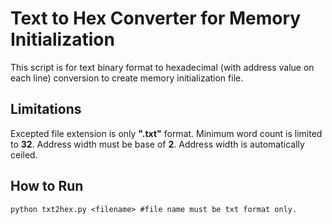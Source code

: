 # Text to Hex Converter for Memory Initialization
This script is for text binary format to hexadecimal (with address value on each line) conversion to create  memory initialization file.




## Limitations

Excepted file extension is only **".txt"** format.
Minimum  word count is limited to **32**.
Address width must be base of **2**. Address width is automatically ceiled.


## How to Run
```
python txt2hex.py <filename> #file name must be txt format only.
```
